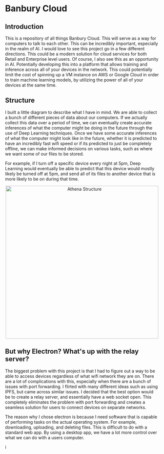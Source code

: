 # Banbury Cloud

## Introduction

This is a repository of all things Banbury Cloud. This will serve as a way for computers to talk to each other. This can be incredibly important, especially in the realm of AI. I would love to see this project go in a few different directions. This could be a modern solution for cloud services for both Retail and Enterprise level users. Of course, I also see this as an opportunity in AI. Potentially developing this into a platform that allows training and inference across all of your devices in the network. This could potentially limit the cost of spinning up a VM instance on AWS or Google Cloud in order to train machine learning models, by utilizing the power of all of your devices at the same time. 

## Structure

I built a little diagram to describe what I have in mind. We are able to collect a bunch of different pieces of data about our computers. If we actually collect this data over a period of time, we can eventually create accurate inferences of what the computer might be doing in the future through the use of Deep Learning techniques. Once we have some accurate inferences of what the computer might look like in the future, whether it is predicted to have an incredibly fast wifi speed or if its predicted to just be completely offline, we can make informed decisions on various tasks, such as where we want some of our files to be stored. 

For example, if I turn off a specific device every night at 5pm, Deep Learning would eventually be able to predict that this device would mostly likely be turned off at 5pm, and send all of its files to another device that is more likely to be on during that time.


<p align="center">
  <img src="https://github.com/Banbury-inc/Athena/blob/main/Banbury_Cloud/bcloud_structure.png" height="500" alt="Athena Structure"/>
</p>
<p align="center">  


## But why Electron? What's up with the relay server?

The biggest problem with this project is that I had to figure out a way to be able to access devices regardless of what wifi network they are on. There are a lot of complications with this, especially when there are a bunch of issues with port forwarding. I flirted with many different ideas such as using IPFS, but came across similar issues. I decided that the best option would be to create a relay server, and essentially have a web socket open. This completely eliminates the problem with port forwarding and creates a seamless solution for users to connect devices on separate networks. 

The reason why I chose electron is because I need software that is capable of performing tasks on the actual operating system. For example, downloading, uploading, and deleting files. This is difficult to do with a standard web app. By using a desktop app, we have a lot more control over what we can do with a users computer. 




i
